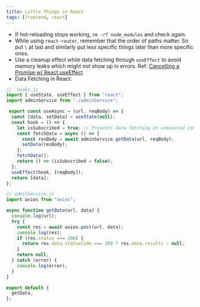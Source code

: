 ```yaml
---
title: Little Things in React
tags: [frontend, react]
---
```


- If hot-reloading stops working, `rm -rf node_modules` and check again.
- While using `react-router`, remember that the order of paths matter. So put `\` at last and similarly put less specific things later than more specific ones.
- Use a cleanup effect while data fetching through `useEffect` to avoid memory leaks which might not show up in errors. Ref: [Cancelling a Promise w/ React.useEffect](https://juliangaramendy.dev/use-promise-subscription/)
- Data Fetching in React:

```js
//  hooks.js
import { useState, useEffect } from "react";
import adminService from "./adminService";

 export const useAsync = (url, reqBody) => {
  const [data, setData] = useState(null);
  const hook = () => {
    let isSubscribed = true; // Prevents data fetching on unmounted components
    const fetchData = async () => {
      const resBody = await adminService.getData(url, reqBody);
      setData(resBody);
    };
    fetchData();
    return () => (isSubscribed = false);
  };
  useEffect(hook, [reqBody]);
  return [data];
};

// adminService.js
import axios from "axios";

async function getData(url, data) {
  console.log(url);
  try {
    const res = await axios.post(url, data);
    console.log(res);
    if (res.status === 200) {
      return res.data.statusCode === 200 ? res.data.results : null;
    }
    return null;
  } catch (error) {
    console.log(error);
  }
}

export default {
  getData,
};
```